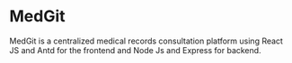 # MedGit
MedGit is a centralized medical records consultation platform using React JS and Antd for the frontend and Node Js and Express for backend.
